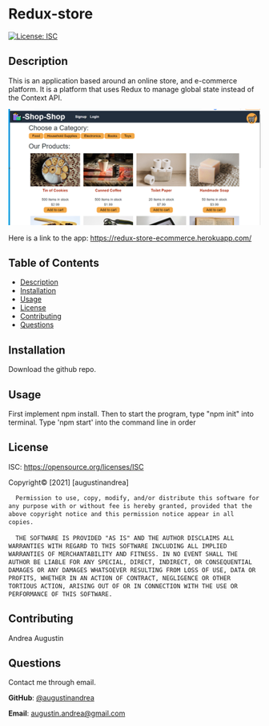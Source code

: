 # Redux-store

[![License: ISC](https://img.shields.io/badge/License-ISC-blue.svg)](https://opensource.org/licenses/ISC)

  ## Description
  This is an application based around an online store, and e-commerce platform. It is a platform that uses Redux to manage global state instead of the Context API.

  ![alt text](./redux-store.png)

  Here is a link to the app: https://redux-store-ecommerce.herokuapp.com/

  ## Table of Contents
  * [Description](#Description)
  * [Installation](#Installation)
  * [Usage](#Usage)
  * [License](#license)
  * [Contributing](#Contributing)
  * [Questions](#Questions)

 
  ## Installation
  Download the github repo.

  ## Usage
  First implement npm install. Then to start the program, type "npm init" into terminal.
  Type 'npm start' into the command line in order

  
  ## License 
  ISC:
  https://opensource.org/licenses/ISC
  

  Copyright© [2021] [augustinandrea] 

      Permission to use, copy, modify, and/or distribute this software for any purpose with or without fee is hereby granted, provided that the above copyright notice and this permission notice appear in all copies.

      THE SOFTWARE IS PROVIDED "AS IS" AND THE AUTHOR DISCLAIMS ALL WARRANTIES WITH REGARD TO THIS SOFTWARE INCLUDING ALL IMPLIED WARRANTIES OF MERCHANTABILITY AND FITNESS. IN NO EVENT SHALL THE AUTHOR BE LIABLE FOR ANY SPECIAL, DIRECT, INDIRECT, OR CONSEQUENTIAL DAMAGES OR ANY DAMAGES WHATSOEVER RESULTING FROM LOSS OF USE, DATA OR PROFITS, WHETHER IN AN ACTION OF CONTRACT, NEGLIGENCE OR OTHER TORTIOUS ACTION, ARISING OUT OF OR IN CONNECTION WITH THE USE OR PERFORMANCE OF THIS SOFTWARE.      
        

  ## Contributing
  Andrea Augustin
  
  ## Questions
  Contact me through email.

  **GitHub**: [@augustinandrea](https://github.com/augustinandrea)
  

  **Email**: augustin.andrea@gmail.com
